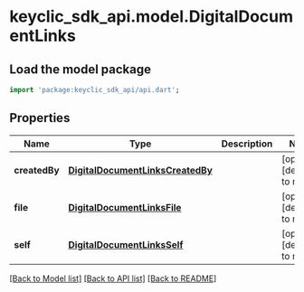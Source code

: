 # keyclic_sdk_api.model.DigitalDocumentLinks

## Load the model package
```dart
import 'package:keyclic_sdk_api/api.dart';
```

## Properties
Name | Type | Description | Notes
------------ | ------------- | ------------- | -------------
**createdBy** | [**DigitalDocumentLinksCreatedBy**](DigitalDocumentLinksCreatedBy.md) |  | [optional] [default to null]
**file** | [**DigitalDocumentLinksFile**](DigitalDocumentLinksFile.md) |  | [optional] [default to null]
**self** | [**DigitalDocumentLinksSelf**](DigitalDocumentLinksSelf.md) |  | [optional] [default to null]

[[Back to Model list]](../README.md#documentation-for-models) [[Back to API list]](../README.md#documentation-for-api-endpoints) [[Back to README]](../README.md)


